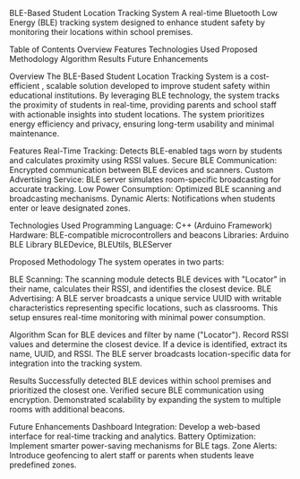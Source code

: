 BLE-Based Student Location Tracking System
A real-time Bluetooth Low Energy (BLE) tracking system designed to enhance student safety by monitoring their locations within school premises.

Table of Contents
Overview
Features
Technologies Used
Proposed Methodology
Algorithm
Results
Future Enhancements



Overview
The BLE-Based Student Location Tracking System is a cost-efficient
, scalable solution developed to improve student safety within educational institutions.
By leveraging BLE technology, the system tracks the proximity of students in real-time,
providing parents and school staff with actionable insights into student locations.
The system prioritizes energy efficiency and privacy, ensuring long-term usability and minimal maintenance.

Features
Real-Time Tracking: Detects BLE-enabled tags worn by students and calculates proximity using RSSI values.
Secure BLE Communication: Encrypted communication between BLE devices and scanners.
Custom Advertising Service: BLE server simulates room-specific broadcasting for accurate tracking.
Low Power Consumption: Optimized BLE scanning and broadcasting mechanisms.
Dynamic Alerts: Notifications when students enter or leave designated zones.


Technologies Used
Programming Language: C++ (Arduino Framework)
Hardware: BLE-compatible microcontrollers and beacons
Libraries:
Arduino BLE Library
BLEDevice, BLEUtils, BLEServer



Proposed Methodology
The system operates in two parts:

BLE Scanning: The scanning module detects BLE devices with "Locator" in their name, calculates their RSSI, and identifies the closest device.
BLE Advertising: A BLE server broadcasts a unique service UUID with writable characteristics representing specific locations, such as classrooms.
This setup ensures real-time monitoring with minimal power consumption.

Algorithm
Scan for BLE devices and filter by name ("Locator").
Record RSSI values and determine the closest device.
If a device is identified, extract its name, UUID, and RSSI.
The BLE server broadcasts location-specific data for integration into the tracking system.


Results
Successfully detected BLE devices within school premises and prioritized the closest one.
Verified secure BLE communication using encryption.
Demonstrated scalability by expanding the system to multiple rooms with additional beacons.


Future Enhancements
Dashboard Integration: Develop a web-based interface for real-time tracking and analytics.
Battery Optimization: Implement smarter power-saving mechanisms for BLE tags.
Zone Alerts: Introduce geofencing to alert staff or parents when students leave predefined zones.
